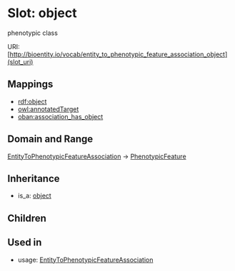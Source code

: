 # Slot: object


phenotypic class

URI: [http://bioentity.io/vocab/entity_to_phenotypic_feature_association_object](slot_uri)
## Mappings

 * [rdf:object](http://purl.obolibrary.org/obo/rdf_object)
 * [owl:annotatedTarget](http://purl.obolibrary.org/obo/owl_annotatedTarget)
 * [oban:association_has_object](http://purl.obolibrary.org/obo/oban_association_has_object)
## Domain and Range

[EntityToPhenotypicFeatureAssociation](EntityToPhenotypicFeatureAssociation.md) -> [PhenotypicFeature](PhenotypicFeature.md)
## Inheritance

 *  is_a: [object](object.md)
## Children

## Used in

 *  usage: [EntityToPhenotypicFeatureAssociation](EntityToPhenotypicFeatureAssociation.md)
